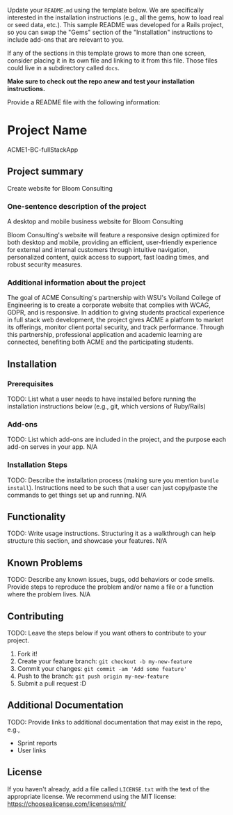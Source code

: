 Update your `README.md` using the template below. We are specifically interested in the installation instructions (e.g., all the gems, how to load real or seed data, etc.). This sample README was developed for a Rails project, so you can swap the "Gems" section of the "Installation" instructions to include add-ons that are relevant to you.

If any of the sections in this template grows to more than one screen, consider placing it in its own file and linking to it from this file. Those files could live in a subdirectory called `docs`.

**Make sure to check out the repo anew and test your installation instructions.**

Provide a README file with the following information:

# Project Name

ACME1-BC-fullStackApp

## Project summary

Create website for Bloom Consulting

### One-sentence description of the project

A desktop and mobile business website for Bloom Consulting

Bloom Consulting's website will feature a responsive design optimized for both desktop and mobile, providing an efficient, user-friendly experience for external and internal customers through intuitive navigation, personalized content, quick access to support, fast loading times, and robust security measures.

### Additional information about the project

The goal of ACME Consulting's partnership with WSU's Voiland College of Engineering is to create a corporate website that complies with WCAG, GDPR, and is responsive. In addition to giving students practical experience in full stack web development, the project gives ACME a platform to market its offerings, monitor client portal security, and track performance. Through this partnership, professional application and academic learning are connected, benefiting both ACME and the participating students.

## Installation

### Prerequisites

TODO: List what a user needs to have installed before running the installation instructions below (e.g., git, which versions of Ruby/Rails)

### Add-ons

TODO: List which add-ons are included in the project, and the purpose each add-on serves in your app.
N/A

### Installation Steps

TODO: Describe the installation process (making sure you mention `bundle install`).
Instructions need to be such that a user can just copy/paste the commands to get things set up and running.
N/A

## Functionality

TODO: Write usage instructions. Structuring it as a walkthrough can help structure this section,
and showcase your features.
N/A

## Known Problems

TODO: Describe any known issues, bugs, odd behaviors or code smells.
Provide steps to reproduce the problem and/or name a file or a function where the problem lives.
N/A

## Contributing

TODO: Leave the steps below if you want others to contribute to your project.

1. Fork it!
2. Create your feature branch: `git checkout -b my-new-feature`
3. Commit your changes: `git commit -am 'Add some feature'`
4. Push to the branch: `git push origin my-new-feature`
5. Submit a pull request :D

## Additional Documentation

TODO: Provide links to additional documentation that may exist in the repo, e.g.,

- Sprint reports
- User links

## License

If you haven't already, add a file called `LICENSE.txt` with the text of the appropriate license.
We recommend using the MIT license: <https://choosealicense.com/licenses/mit/>
